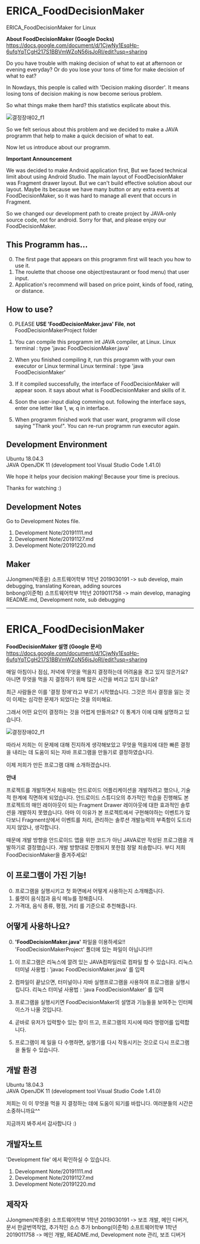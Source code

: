 # ERICA_FoodDecisionMaker

ERICA_FoodDecisionMaker for Linux

**About FoodDecisionMaker (Google Docks)**                                       
https://docs.google.com/document/d/1CjwNy1EsqHp-6ufqYqTCgH217S1BBVmWZoN56jsJoRI/edit?usp=sharing

Do you have trouble with making decision of what to eat at afternoon or evening everyday?
Or do you lose your tons of time for make decision of what to eat?

In Nowdays, this people is called with 'Decision making disorder'.
It means losing tons of decision making is now become serious problem.

So what things make them hard? this statistics explicate about this.

![결정장애02_f1](./결정장애02_f1.jpg)

So we felt serious about this problem and we decided to make a JAVA programm that help to make a quick decision of what to eat.

Now let us introduce about our programm.

**Important Announcement**

We was decided to make Android application first, But we faced technical limit about using Android Studio.
The main layout of FoodDecisionMaker was Fragment drawer layout. But we can't build effective solution about our layout.
Maybe its because we have many button or any extra events at FoodDecisionMaker, so it was hard to manage all event that occurs in Fragment.

So we changed our development path to create project by JAVA-only source code, not for android.
Sorry for that, and please enjoy our FoodDecisionMaker.

This Programm has...
---------------------------------------

0. The first page that appears on this programm first will teach you how to use it.
1. The roulette that choose one object(restaurant or food menu) that user input.
2. Application's recommend will based on price point, kinds of food, rating, or distance.

How to use?
---------------------------------------
  0. PLEASE **USE 'FoodDecisionMaker.java' File**,  **not** FoodDecisionMakerProject folder
  
  1. You can compile this programm int JAVA compiler, at Linux.
    Linux terminal : type 'javac FoodDecisionMaker.java'
    
  2. When you finished compiling it, run this programm with your own executor or Linux terminal
    Linux terminal : type 'java FoodDecisionMaker'
    
  3. If it compiled successfully, the interface of FoodDecisionMaker will appear soon.
     it says about what is FoodDecisionMaker and skills of it.
  
  4. Soon the user-input dialog comming out. following the interface says, enter one letter like 1, w, q in interface.
  
  5. When programm finished work that user want, programm will close saying "Thank you!". You can re-run programm run executor again.


Development Environment
---------------------------------------

  Ubuntu 18.04.3                                                         
  JAVA OpenJDK 11
  (development tool Visual Studio Code 1.41.0)

We hope it helps your decision making!
Because your time is precious.

Thanks for watching :)

Development Notes
---------------------------------------

Go to Development Notes file.

  1. Development Note/20191111.md
  2. Development Note/20191127.md
  3. Development Note/20191220.md

Maker 
---------------------------------------

JJongmen(박종윤) 소프트웨어학부 1학년 2019030191 -> sub develop, main debugging, translating Korean, adding sources                                                  
bnbong(이준혁) 소프트웨어학부 1학년 2019011758 -> main develop, managing README.md, Development note, sub debugging

-----------------------------------------------------------------------------------------------------------------------------

# ERICA_FoodDecisionMaker

**FoodDecisionMaker 설명 (Google 문서)**                                              
https://docs.google.com/document/d/1CjwNy1EsqHp-6ufqYqTCgH217S1BBVmWZoN56jsJoRI/edit?usp=sharing

매일 아침이나 점심, 저녁에 무엇을 먹을지 결정하는데 어려움을 겪고 있지 않은가요?
아니면 무엇을 먹을 지 결정하기 위해 많은 시간을 버리고 있지 않나요?

최근 사람들은 이를 '결정 장애'라고 부르기 시작했습니다.
그것은 의사 결정을 잃는 것이 이제는 심각한 문제가 되었다는 것을 의미해요.

그래서 어떤 요인이 결정하는 것을 어렵게 만들까요? 이 통계가 이에 대해 설명하고 있습니다.

![결정장애02_f1](./결정장애02_f1.jpg)

따라서 저희는 이 문제에 대해 진지하게 생각해보았고 무엇을 먹을지에 대한 빠른 결정을 내리는 데 도움이 되는 자바 프로그램을 만들기로 결정하였습니다.

이제 저희가 만든 프로그램 대해 소개하겠습니다.

**안내**

프로젝트를 개발하면서 처음에는 안드로이드 어플리케이션을 개발하려고 했으나, 기술적 한계에 직면하게 되었습니다.
안드로이드 스튜디오의 추가적인 학습을 진행해도 
본 프로젝트의 매인 레이아웃이 되는 Fragment Drawer 레이아웃에 대한 효과적인 솔루션을 개발하지 못했습니다.
아마 이 이유가 본 프로젝트에서 구현해야하는 이벤트가 많다보니 Fragment상에서 이벤트를 처리, 관리하는 솔루션 개발능력의 부족함이 도드라지지 않았나, 생각합니다.

때문에 개발 방향을 안드로이드 앱을 위한 코드가 아닌 JAVA로만 작성된 프로그램을 개발하기로 결정했습니다.
개발 방향대로 진행되지 못한점 정말 죄송합니다. 부디 저희 FoodDecisionMaker을 즐겨주세요!

이 프로그램이 가진 기능!
---------------------------------------

0. 프로그램을 실행시키고 첫 화면에서 어떻게 사용하는지 소개해줍니다.
1. 룰렛이 음식점과 음식 메뉴를 정해줍니다.
2. 가격대, 음식 종류, 평점, 거리 를 기준으로 추천해줍니다.

어떻게 사용하나요?
---------------------------------------
  0. **'FoodDecisionMaker.java'** 파일을 이용하세요!! 'FoodDecisionMakerProject' 폴더에 있는 파일이 아닙니다!!!

  1. 이 프로그램은 리눅스에 깔려 있는 JAVA컴파일러로 컴파일 할 수 있습니다.
    리눅스 터미널 사용법 : 'javac FoodDecisionMaker.java' 를 입력
  
  2. 컴파일이 끝났으면, 터미널이나 자바 실행프로그램을 사용하여 프로그램을 실행시킵니다.
    리눅스 터미널 사용법 : 'java FoodDecisionMaker' 를 입력
  
  3. 프로그램을 실행시키면 FoodDecisionMaker의 설명과 기능들을 보여주는 인터페이스가 나올 것입니다.
  
  4. 곧바로 유저가 입력할수 있는 창이 뜨고, 프로그램의 지시에 따라 명령어를 입력합니다.
  
  5. 프로그램이 제 일을 다 수행하면, 실행기를 다시 작동시키는 것으로 다시 프로그램을 돌릴 수 있습니다.


개발 환경
---------------------------------------

  Ubuntu 18.04.3                                                         
  JAVA OpenJDK 11
  (development tool Visual Studio Code 1.41.0)


저희는 이 이 무엇을 먹을 지 결정하는 데에 도움이 되기를 바랍니다.
여러분들의 시간은 소중하니까요^^

지금까지 봐주셔서 감사합니다 :) 

개발자노트
---------------------------------------

'Development file' 에서 확인하실 수 있습니다.

  1. Development Note/20191111.md
  2. Development Note/20191127.md
  3. Development Note/20191220.md


제작자
---------------------------------------

JJongmen(박종윤) 소프트웨어학부 1학년 2019030191 -> 보조 개발, 메인 디버거, 문서 한글번역작업, 추가적인 소스 추가
bnbong(이준혁) 소프트웨어학부 1학년 2019011758 -> 메인 개발, README.md, Development note 관리, 보조 디버거

